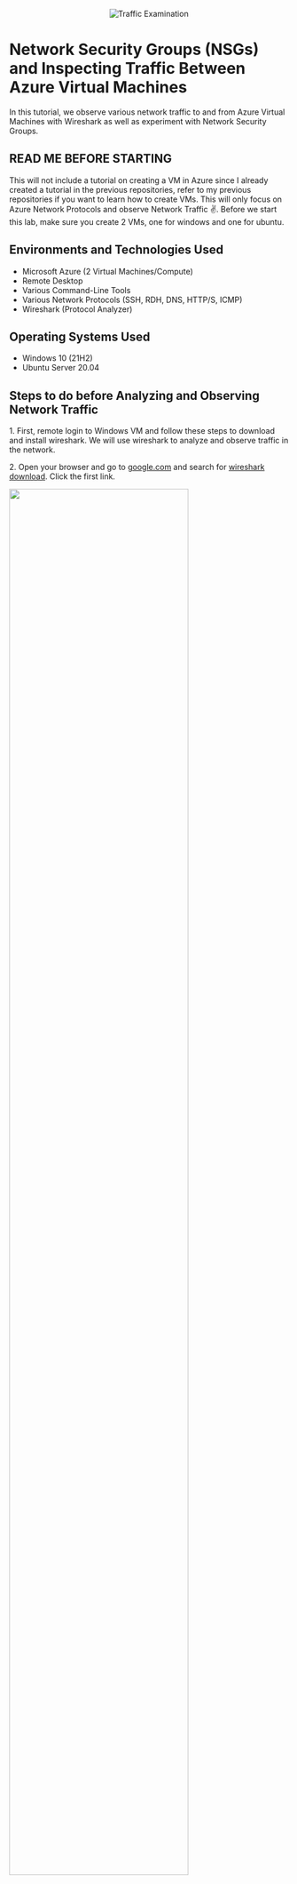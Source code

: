 <p align="center">
<img src="https://i.imgur.com/Ua7udoS.png" alt="Traffic Examination"/>
</p>

<h1>Network Security Groups (NSGs) and Inspecting Traffic Between Azure Virtual Machines</h1>
In this tutorial, we observe various network traffic to and from Azure Virtual Machines with Wireshark as well as experiment with Network Security Groups. <br />

<h2>READ ME BEFORE STARTING</h2>

<p>
This will not include a tutorial on creating a VM in Azure since I already created a tutorial in the previous repositories, refer to my previous repositories if you want to learn how to create VMs. This will only focus on Azure Network Protocols and observe Network Traffic ✌️. Before we start this lab, make sure you create 2 VMs, one for windows and one for ubuntu.
</p>

<h2>Environments and Technologies Used</h2>

- Microsoft Azure (2 Virtual Machines/Compute)
- Remote Desktop
- Various Command-Line Tools
- Various Network Protocols (SSH, RDH, DNS, HTTP/S, ICMP)
- Wireshark (Protocol Analyzer)

<h2>Operating Systems Used </h2>

- Windows 10 (21H2)
- Ubuntu Server 20.04

<h2>Steps to do before Analyzing and Observing Network Traffic</h2>

<p>
1. First, remote login to Windows VM and follow these steps to download and install wireshark. We will use wireshark to analyze and observe traffic in the network.
</p>

<p>
2. Open your browser and go to <ins>google.com</ins> and search for <ins>wireshark download</ins>. Click the first link.
</p>

<p>
<img src="https://i.imgur.com/H3h0WPY.png" height="80%" width="80%" />
</p>

<p>
3. Click <ins>Windows Installer (64-bit)</ins> to download the file.
</p>

<p>
<img src="https://i.imgur.com/Qda9qYT.png" height="80%" width="80%" />
</p>

<p>
4. Open the downloaded wireshark file to install it. Click <ins>Next</ins>.
</p>

<p>
<img src="https://i.imgur.com/Kb5sbmZ.png" height="80%" width="80%" />
</p>

<p>
5. Click <ins>Noted</ins>.
</p>

<p>
<img src="https://i.imgur.com/XbxIxH2.png" height="80%" width="80%" />
</p>

<p>
6. Click <ins>Next</ins> in the following prompt.
</p>

<p>
<img src="https://i.imgur.com/h7B6Tch.png" height="80%" width="80%" />
</p>

<p>
<img src="https://i.imgur.com/RfLwOcZ.png" height="80%" width="80%" />
</p>

<p>
<img src="https://i.imgur.com/xk7NahX.png" height="80%" width="80%" />
</p>

<p>
<img src="https://i.imgur.com/uaQ1qNg.png" height="80%" width="80%" />
</p>

<p>
<img src="https://i.imgur.com/kJNPW7c.png" height="80%" width="80%" />
</p>

<p>
7. Click <ins>Install</ins>.
</p>

<p>
<img src="https://i.imgur.com/bccHxnV.png" height="80%" width="80%" />
</p>

<p>
8. Click <ins>I Agree</ins>.
</p>

<p>
<img src="https://i.imgur.com/y1M5QHy.png" height="80%" width="80%" />
</p>

<p>
9. Click <ins>Install</ins>.
</p>

<p>
<img src="https://i.imgur.com/2D9Yz2F.png" height="80%" width="80%" />
</p>

<p>
10. Click <ins>Next</ins>.
</p>

<p>
<img src="https://i.imgur.com/vsn2X1C.png" height="80%" width="80%" />
</p>

<p>
11. Click <ins>Finish</ins> in this last 2 prompts.
</p>

<p>
<img src="https://i.imgur.com/Ku8H1YK.png" height="80%" width="80%" />
</p>

<p>
<img src="https://i.imgur.com/7PoUJ7b.png" height="80%" width="80%" />
</p>

<p>
12. Now open <ins>Wireshark</ins>. You will be see this page. Follow the steps in the picture.
</p>

<p>
<img src="https://i.imgur.com/GVZFPJ3.png" height="80%" width="80%" />
</p>

<p>
13. You will now see this screen.
</p>

<p>
<img src="https://i.imgur.com/eL4DXRA.png" height="80%" width="80%" />
</p>


<h2>Actions and Observations</h2>

<p>
1. Filter By ICMP
</p>

- You will notice that there are a lot of traffics showing in our network, let's filter it so we can only observe ICMP. Do these steps to filter the traffic.

<p>
<img src="https://i.imgur.com/R2NlOUH.png" height="80%" width="80%" />
</p>
  
- You will notice that all the traffics are filtered and there are not traffics showing in wireshark.
- Now we will navigate to <ins>portal.azure.com</ins> and find VM2's private IP address and ping it to observe the ICMP traffic. Ping is a command used to test network connection.
- Click VM2.

<p>
<img src="https://i.imgur.com/CDAbFCy.png" height="80%" width="80%" />
</p>

- Copy the <ins>Private IP Address</ins>. We will ping this IP Address.

<p>
<img src="https://i.imgur.com/wjAbmWN.png" height="80%" width="80%" />
</p>

- Open Windows PowerShell and ping VM2's Private IP Address.

<p>
<img src="https://i.imgur.com/aYeZ7Z2.png" height="80%" width="80%" />
</p>

- As you probably noticed, wireshark detected ICMP traffic after we ping the Private IP Address of VM2.
- Now our Wireshark looks like this, VM1 is sending request to VM2, VM2 is replying to VM1's request, meaning our network is working since both of them are communicating.

<p>
<img src="https://i.imgur.com/caw437R.png" height="80%" width="80%" />
</p>

- Now let's ping VM2 continuously using the <ins>-t</ins> command and let's observe what Microsoft Azure's NSG does when we block ICMP traffic.

<p>
<img src="https://i.imgur.com/Tk85Jr8.png" height="80%" width="80%" />
</p>

- Follow these steps to block ICMP traffic in VM2.

<p>
<img src="https://i.imgur.com/gs8SZ3d.png" height="80%" width="80%" />
</p>

- Select VM2-nsg.

<p>
<img src="https://i.imgur.com/axwwWVc.png" height="80%" width="80%" />
</p>

<p>
<img src="https://i.imgur.com/SPi7WW8.png" height="80%" width="80%" />
</p>

<p>
<img src="https://i.imgur.com/iiqZFCH.png" height="80%" width="80%" />
</p>

- You might be wondering why we chose 200 as the Priority, we can choose any number as long as it goes before 300 since ssh's priority is set to 300 and we don't want ssh to bypass our ICMP blocking rule.
- Now we go back to our VM1 and check the ping status.
- As you can see, it says request timed out, meaning VM2-nsg is blocking ICMP traffic. NSG acts like a firewall, it controls and monitors outgoing and incoming traffics. Look at our wireshark also, it only says request since VM2 is not replying due to blocking of ICMP.

<p>
<img src="https://i.imgur.com/bEdVN0P.png" height="80%" width="80%" />
</p>

<p>
<img src="https://i.imgur.com/T6QRPrR.png" height="80%" width="80%" />
</p>

- Now let's allow ICMP traffic again to VM2-nsg and observe what will happen. Follow these steps to enable ICMP traffic.

<p>
<img src="https://i.imgur.com/XJ0CfJX.png" height="80%" width="80%" />
</p>

<p>
<img src="https://i.imgur.com/Dp6Lf9M.png" height="80%" width="80%" />
</p>

- Now let's go back to our VM1 and observe our ping and wireshark.
- You will see that VM2 is replying again to VM1's request.

<p>
<img src="https://i.imgur.com/wG24prx.png" height="80%" width="80%" />
</p>

<p>
<img src="https://i.imgur.com/HJ8tHci.png" height="80%" width="80%" />
</p>

- Press Ctrl+C to end continuous ping.

<p>
2. Filter By SSH
</p>













<p>
<img src="" height="80%" width="80%" />
</p>

<p>
<img src="" height="80%" width="80%" />
</p>

<p>
<img src="" height="80%" width="80%" />
</p>

<p>
<img src="" height="80%" width="80%" />
</p>

<p>
<img src="" height="80%" width="80%" />
</p>

<p>
<img src="" height="80%" width="80%" />
</p>

<p>
<img src="" height="80%" width="80%" />
</p>

<p>
<img src="" height="80%" width="80%" />
</p>

<p>
<img src="" height="80%" width="80%" />
</p>
